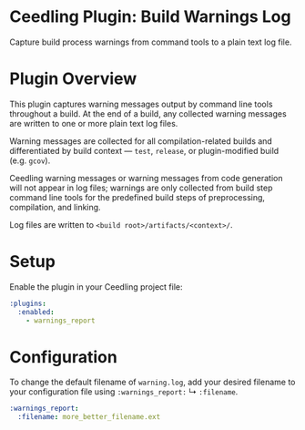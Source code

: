 # Ceedling Plugin: Build Warnings Log

Capture build process warnings from command tools to a plain text log file.

# Plugin Overview

This plugin captures warning messages output by command line tools throughout a
build. At the end of a build, any collected warning messages are written to one 
or more plain text log files.

Warning messages are collected for all compilation-related builds and
differentiated by build context — `test`, `release`, or plugin-modified build 
(e.g. `gcov`).

Ceedling warning messages or warning messages from code generation will not
appear in log files; warnings are only collected from build step command line
tools for the predefined build steps of preprocessing, compilation, and
linking.

Log files are written to `<build root>/artifacts/<context>/`.

# Setup

Enable the plugin in your Ceedling project file:

```yaml
:plugins:
  :enabled:
    - warnings_report
```

# Configuration

To change the default filename of `warning.log`, add your desired filename to
your configuration file using `:warnings_report:` ↳ `:filename`.

```yaml
:warnings_report:
  :filename: more_better_filename.ext
```
